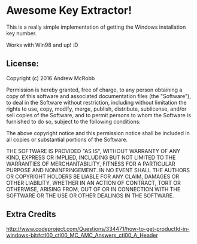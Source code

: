 # Awesome Key Extractor!

This is a really simple implementation of getting the Windows installation key number.

Works with Win98 and up! :D

## License:

Copyright (c) 2016 Andrew McRobb

Permission is hereby granted, free of charge, to any person obtaining a copy of this software and associated documentation files (the "Software"), to deal in the Software without restriction, including without limitation the rights to use, copy, modify, merge, publish, distribute, sublicense, and/or sell copies of the Software, and to permit persons to whom the Software is furnished to do so, subject to the following conditions:

The above copyright notice and this permission notice shall be included in all copies or substantial portions of the Software.

THE SOFTWARE IS PROVIDED "AS IS", WITHOUT WARRANTY OF ANY KIND, EXPRESS OR IMPLIED, INCLUDING BUT NOT LIMITED TO THE WARRANTIES OF MERCHANTABILITY, FITNESS FOR A PARTICULAR PURPOSE AND NONINFRINGEMENT. IN NO EVENT SHALL THE AUTHORS OR COPYRIGHT HOLDERS BE LIABLE FOR ANY CLAIM, DAMAGES OR OTHER LIABILITY, WHETHER IN AN ACTION OF CONTRACT, TORT OR OTHERWISE, ARISING FROM, OUT OF OR IN CONNECTION WITH THE SOFTWARE OR THE USE OR OTHER DEALINGS IN THE SOFTWARE.

## Extra Credits

http://www.codeproject.com/Questions/334471/how-to-get-productId-in-windows-bit#ctl00_ctl00_MC_AMC_Answers_ctl00_A_Header